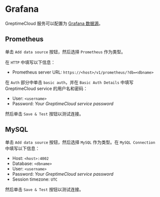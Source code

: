 # Grafana

GreptimeCloud 服务可以配置为 [Grafana 数据源](https://grafana.com/docs/grafana/latest/datasources/add-a-data-source/)。

## Prometheus

单击 `Add data source` 按钮，然后选择 `Prometheus` 作为类型。

在 `HTTP` 中填写以下信息：

- Prometheus server URL: `https://<host>/v1/prometheus/?db=<dbname>`

在 `Auth` 部分中单击 `basic auth`，并在 `Basic Auth Details` 中填写 GreptimeCloud service 的用户名和密码：

- User: `<username>`
- Password: *Your GreptimeCloud service password*

然后单击 `Save & Test` 按钮以测试连接。

## MySQL

单击 `Add data source` 按钮，然后选择 `MySQL` 作为类型。在 `MySQL Connection` 中填写以下信息：

- Host: `<host>:4002`
- Database: `<dbname>`
- User: `<username>`
- Password: *Your GreptimeCloud service password*
- Session timezone: `UTC`

然后单击 `Save & Test` 按钮以测试连接。
